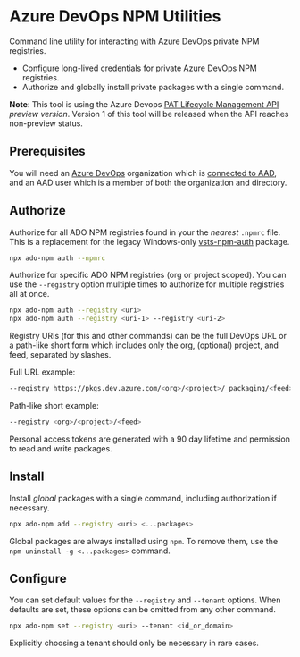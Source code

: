 # Azure DevOps NPM Utilities

Command line utility for interacting with Azure DevOps private NPM registries.

- Configure long-lived credentials for private Azure DevOps NPM registries.
- Authorize and globally install private packages with a single command.

__Note__: This tool is using the Azure Devops [PAT Lifecycle Management API](https://docs.microsoft.com/en-us/rest/api/azure/devops/tokens/pats) _preview version_. Version 1 of this tool will be released when the API reaches non-preview status.

## Prerequisites

You will need an [Azure DevOps](https://azure.microsoft.com/en-us/services/devops/) organization which is [connected to AAD](https://docs.microsoft.com/en-us/azure/devops/organizations/accounts/connect-organization-to-azure-ad), and an AAD user which is a member of both the organization and directory.

## Authorize

Authorize for all ADO NPM registries found in your the _nearest_ `.npmrc` file. This is a replacement for the legacy Windows-only [vsts-npm-auth](https://www.npmjs.com/package/vsts-npm-auth) package.

```bash
npx ado-npm auth --npmrc
```

Authorize for specific ADO NPM registries (org or project scoped). You can use the `--registry` option multiple times to authorize for multiple registries all at once.

```bash
npx ado-npm auth --registry <uri>
npx ado-npm auth --registry <uri-1> --registry <uri-2>
```

Registry URIs (for this and other commands) can be the full DevOps URL or a path-like short form which includes only the org, (optional) project, and feed, separated by slashes.

Full URL example:

```bash
--registry https://pkgs.dev.azure.com/<org>/<project>/_packaging/<feed>/npm/registry/
```

Path-like short example:

```bash
--registry <org>/<project>/<feed>
```

Personal access tokens are generated with a 90 day lifetime and permission to read and write packages.

## Install

Install _global_ packages with a single command, including authorization if necessary.

```bash
npx ado-npm add --registry <uri> <...packages>
```

Global packages are always installed using `npm`. To remove them, use the `npm uninstall -g <...packages>` command.

## Configure

You can set default values for the `--registry` and `--tenant` options. When defaults are set, these options can be omitted from any other command.

```bash
npx ado-npm set --registry <uri> --tenant <id_or_domain>
```

Explicitly choosing a tenant should only be necessary in rare cases.
